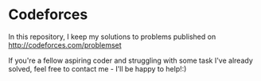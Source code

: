 # Codeforces

In this repository, I keep my solutions to problems published on http://codeforces.com/problemset 

If you're a fellow aspiring coder and struggling with some task I've already solved, feel free to contact me - I'll be happy to help!:)
